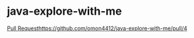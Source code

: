 # java-explore-with-me

[Pull Request](https://github.com/omon4412/java-explore-with-me/pull/4)https://github.com/omon4412/java-explore-with-me/pull/4
